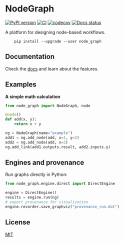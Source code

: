 # NodeGraph
[![PyPI version](https://badge.fury.io/py/node-graph.svg)](https://badge.fury.io/py/node-graph)
[![CI](https://github.com/scinode/node-graph/actions/workflows/ci.yaml/badge.svg)](https://github.com/scinode/node-graph/actions/workflows/ci.yaml)
[![codecov](https://codecov.io/gh/scinode/node-graph/branch/main/graph/badge.svg)](https://codecov.io/gh/scinode/node-graph)
[![Docs status](https://readthedocs.org/projects/node-graph/badge)](http://node-graph.readthedocs.io/)



A platform for designing node-based workflows.


```console
    pip install --upgrade --user node_graph
```


## Documentation
Check the [docs](https://node-graph.readthedocs.io/en/latest/) and learn about the features.

## Examples
**A simple math calculation**

```python
from node_graph import NodeGraph, node

@node()
def add(x, y):
    return x + y

ng = NodeGraph(name="example")
add1 = ng.add_node(add, x=1, y=2)
add2 = ng.add_node(add, x=3)
ng.add_link(add1.outputs.result, add2.inputs.y)
```

## Engines and provenance
Run graphs directly in Python:

```python
from node_graph.engine.direct import DirectEngine

engine = DirectEngine()
results = engine.run(ng)
# export provenance for visualization
engine.recorder.save_graphviz("provenance_run.dot")
```

## License
[MIT](http://opensource.org/licenses/MIT)
